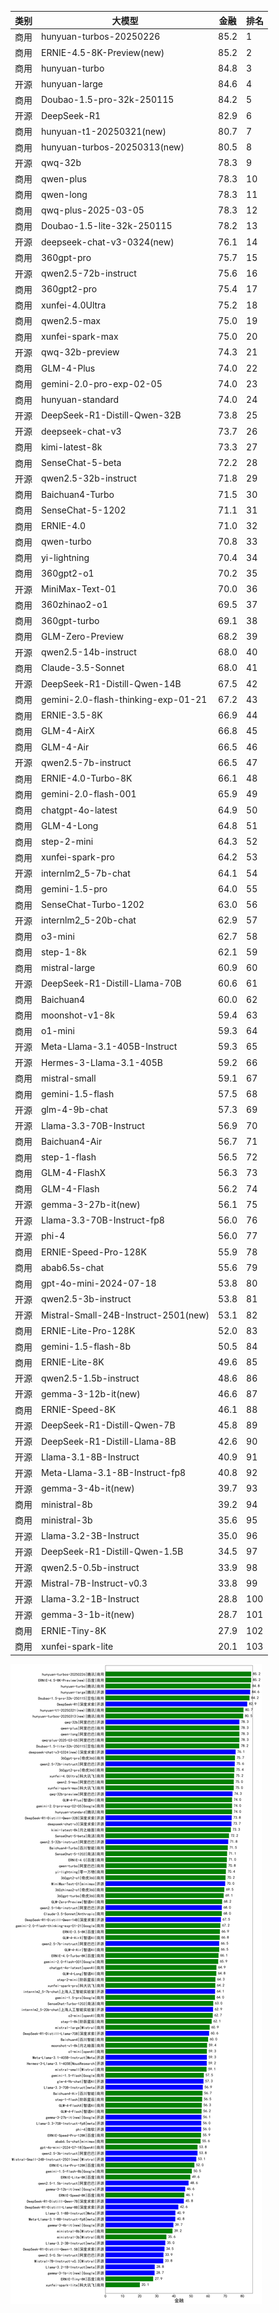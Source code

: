 
| 类别 | 大模型                         | 金融 | 排名 |
|-----|------------------------------|---------|----|
|商用|hunyuan-turbos-20250226|85.2|1|
|商用|ERNIE-4.5-8K-Preview(new)|85.2|2|
|商用|hunyuan-turbo|84.8|3|
|开源|hunyuan-large|84.6|4|
|商用|Doubao-1.5-pro-32k-250115|84.2|5|
|开源|DeepSeek-R1|82.9|6|
|商用|hunyuan-t1-20250321(new)|80.7|7|
|商用|hunyuan-turbos-20250313(new)|80.5|8|
|开源|qwq-32b|78.3|9|
|商用|qwen-plus|78.3|10|
|商用|qwen-long|78.3|11|
|商用|qwq-plus-2025-03-05|78.3|12|
|商用|Doubao-1.5-lite-32k-250115|78.2|13|
|开源|deepseek-chat-v3-0324(new)|76.1|14|
|商用|360gpt-pro|75.7|15|
|开源|qwen2.5-72b-instruct|75.6|16|
|商用|360gpt2-pro|75.4|17|
|商用|xunfei-4.0Ultra|75.2|18|
|商用|qwen2.5-max|75.0|19|
|商用|xunfei-spark-max|75.0|20|
|开源|qwq-32b-preview|74.3|21|
|商用|GLM-4-Plus|74.0|22|
|商用|gemini-2.0-pro-exp-02-05|74.0|23|
|商用|hunyuan-standard|74.0|24|
|开源|DeepSeek-R1-Distill-Qwen-32B|73.8|25|
|开源|deepseek-chat-v3|73.7|26|
|商用|kimi-latest-8k|73.3|27|
|商用|SenseChat-5-beta|72.2|28|
|开源|qwen2.5-32b-instruct|71.8|29|
|商用|Baichuan4-Turbo|71.5|30|
|商用|SenseChat-5-1202|71.1|31|
|商用|ERNIE-4.0|71.0|32|
|商用|qwen-turbo|70.8|33|
|商用|yi-lightning|70.4|34|
|商用|360gpt2-o1|70.2|35|
|开源|MiniMax-Text-01|70.0|36|
|商用|360zhinao2-o1|69.5|37|
|商用|360gpt-turbo|69.1|38|
|商用|GLM-Zero-Preview|68.2|39|
|开源|qwen2.5-14b-instruct|68.0|40|
|商用|Claude-3.5-Sonnet|68.0|41|
|开源|DeepSeek-R1-Distill-Qwen-14B|67.5|42|
|商用|gemini-2.0-flash-thinking-exp-01-21|67.2|43|
|商用|ERNIE-3.5-8K|66.9|44|
|商用|GLM-4-AirX|66.8|45|
|商用|GLM-4-Air|66.5|46|
|开源|qwen2.5-7b-instruct|66.5|47|
|商用|ERNIE-4.0-Turbo-8K|66.1|48|
|商用|gemini-2.0-flash-001|65.9|49|
|商用|chatgpt-4o-latest|64.9|50|
|商用|GLM-4-Long|64.8|51|
|商用|step-2-mini|64.3|52|
|商用|xunfei-spark-pro|64.2|53|
|开源|internlm2_5-7b-chat|64.1|54|
|商用|gemini-1.5-pro|64.0|55|
|商用|SenseChat-Turbo-1202|63.0|56|
|开源|internlm2_5-20b-chat|62.9|57|
|商用|o3-mini|62.7|58|
|商用|step-1-8k|62.1|59|
|商用|mistral-large|60.9|60|
|开源|DeepSeek-R1-Distill-Llama-70B|60.6|61|
|商用|Baichuan4|60.0|62|
|商用|moonshot-v1-8k|59.4|63|
|商用|o1-mini|59.3|64|
|开源|Meta-Llama-3.1-405B-Instruct|59.3|65|
|开源|Hermes-3-Llama-3.1-405B|59.2|66|
|商用|mistral-small|59.1|67|
|商用|gemini-1.5-flash|57.5|68|
|开源|glm-4-9b-chat|57.3|69|
|开源|Llama-3.3-70B-Instruct|56.9|70|
|商用|Baichuan4-Air|56.7|71|
|商用|step-1-flash|56.5|72|
|商用|GLM-4-FlashX|56.3|73|
|商用|GLM-4-Flash|56.2|74|
|开源|gemma-3-27b-it(new)|56.1|75|
|开源|Llama-3.3-70B-Instruct-fp8|56.0|76|
|开源|phi-4|56.0|77|
|商用|ERNIE-Speed-Pro-128K|55.9|78|
|商用|abab6.5s-chat|55.6|79|
|商用|gpt-4o-mini-2024-07-18|53.8|80|
|开源|qwen2.5-3b-instruct|53.8|81|
|开源|Mistral-Small-24B-Instruct-2501(new)|53.1|82|
|商用|ERNIE-Lite-Pro-128K|52.0|83|
|商用|gemini-1.5-flash-8b|50.5|84|
|商用|ERNIE-Lite-8K|49.6|85|
|开源|qwen2.5-1.5b-instruct|48.6|86|
|开源|gemma-3-12b-it(new)|46.6|87|
|商用|ERNIE-Speed-8K|46.1|88|
|开源|DeepSeek-R1-Distill-Qwen-7B|45.8|89|
|开源|DeepSeek-R1-Distill-Llama-8B|42.6|90|
|开源|Llama-3.1-8B-Instruct|40.9|91|
|开源|Meta-Llama-3.1-8B-Instruct-fp8|40.8|92|
|开源|gemma-3-4b-it(new)|39.7|93|
|商用|ministral-8b|39.2|94|
|商用|ministral-3b|35.6|95|
|开源|Llama-3.2-3B-Instruct|35.0|96|
|开源|DeepSeek-R1-Distill-Qwen-1.5B|34.5|97|
|开源|qwen2.5-0.5b-instruct|33.9|98|
|开源|Mistral-7B-Instruct-v0.3|33.8|99|
|开源|Llama-3.2-1B-Instruct|28.8|100|
|开源|gemma-3-1b-it(new)|28.7|101|
|商用|ERNIE-Tiny-8K|27.9|102|
|商用|xunfei-spark-lite|20.1|103|


![lin](../pic/金融.png)
